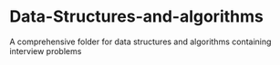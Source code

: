 # Data-Structures-and-algorithms
A comprehensive folder for data structures and algorithms containing interview problems
